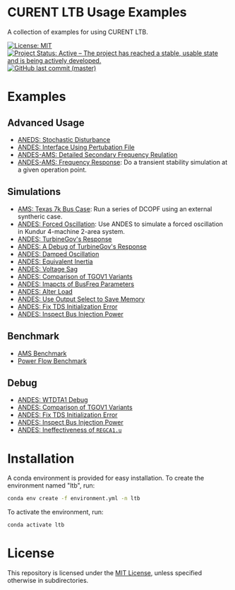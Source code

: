 # CURENT LTB Usage Examples

A collection of examples for using CURENT LTB.

[![License: MIT](https://img.shields.io/badge/License-MIT-yellow.svg)](https://github.com/CURENT/demo/blob/master/LICENSE)
[![Project Status: Active – The project has reached a stable, usable state and is being actively developed.](https://www.repostatus.org/badges/latest/active.svg)](https://www.repostatus.org/#active)
[![GitHub last commit (master)](https://img.shields.io/github/last-commit/CURENT/demo/master?label=last%20commit%20to%20master)](https://github.com/CURENT/demo/commits/master/)

# Examples

## Advanced Usage

- [ANEDS: Stochastic Disturbance](./demo/andes_stochastic/andes_stochastic.ipynb)
- [ANDES: Interface Using Pertubation File](./demo/interface_andes/interface_andes.ipynb)
- [ANDES-AMS: Detailed Secondary Frequency Reulation](https://ltb.readthedocs.io/projects/ams/en/stable/_examples/demo/demo_AGC.html)
- [ANDES-AMS: Frequency Response](./demo/freq_response/freq_response.ipynb): Do a transient stability simulation at a given operation point.

## Simulations

- [AMS: Texas 7k Bus Case](./demo/texas7k/): Run a series of DCOPF using an external syntheric case.
- [ANDES: Forced Oscillation](./demo/forced_oscillation/forced_oscillation.ipynb): Use ANDES to simulate a forced oscillation in Kundur 4-machine 2-area system.
- [ANDES: TurbineGov's Response](./demo/TurbineGov_response/TurbineGov_reponse.ipynb)
- [ANDES: A Debug of TurbineGov's Response](./demo/TurbineGov_response/debug.ipynb)
- [ANDES: Damped Oscillation](./demo/oscillation/oscillation.ipynb)
- [ANDES: Equivalent Inertia](./demo/equivalent_inertia/equivalent_inertia.ipynb)
- [ANDES: Voltage Sag](./demo/misc/voltage_sag.ipynb)
- [ANDES: Comparison of TGOV1 Variants](./demo/TGOV1/TGOV1_variants.ipynb)
- [ANDES: Imapcts of BusFreq Parameters](./demo/misc/busfreq.ipynb)
- [ANDES: Alter Load](./demo/misc/alter_load.ipynb)
- [ANDES: Use Output Select to Save Memory](./demo/misc/output_select.ipynb)
- [ANDES: Fix TDS Initialization Error](./demo/misc/andes_tds_init.ipynb)
- [ANDES: Inspect Bus Injection Power](./demo/misc/andes_bus_injection.ipynb)

## Benchmark

- [AMS Benchmark](./demo/ams_benchmark/plot/bench_plot.ipynb)
- [Power Flow Benchmark](demo/pflow_benchmark/bench_pflow.ipynb)

## Debug

- [ANDES: WTDTA1 Debug](./demo/misc/WTDTA1.ipynb)
- [ANDES: Comparison of TGOV1 Variants](./demo/TGOV1/TGOV1_variants.ipynb)
- [ANDES: Fix TDS Initialization Error](./demo/misc/andes_tds_init.ipynb)
- [ANDES: Inspect Bus Injection Power](./demo/misc/andes_bus_injection.ipynb)
- [ANDES: Ineffectiveness of ``REGCA1.u``](./demo/misc/REGCA1_u.ipynb)

# Installation

A conda environment is provided for easy installation. To create the environment named "ltb", run:

```bash
conda env create -f environment.yml -n ltb
```

To activate the environment, run:

```bash
conda activate ltb
```

# License
This repository is licensed under the [MIT License](./LICENSE), unless specified otherwise in subdirectories.

